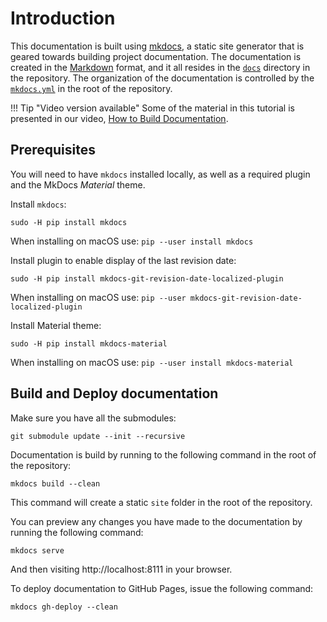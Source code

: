 # Introduction

This documentation is built using [mkdocs](http://www.mkdocs.org/), a static site generator that is geared towards building project documentation. The documentation is created in the [Markdown](http://en.wikipedia.org/wiki/Markdown) format, and it all resides in the [`docs`](https://github.com/Islandora/documentation/tree/main/docs) directory in the repository. The organization of the documentation is controlled by the [`mkdocs.yml`](https://github.com/Islandora/documentation/blob/main/mkdocs.yml) in the root of the repository.

!!! Tip "Video version available"
    Some of the material in this tutorial is presented in our video, [How to Build Documentation](https://youtu.be/YgSXicNow5w).


## Prerequisites

You will need to have `mkdocs` installed locally, as well as a required plugin and the MkDocs _Material_ theme.

Install `mkdocs`:

`sudo -H pip install mkdocs`

When installing on macOS use:
`pip --user install mkdocs`

Install plugin to enable display of the last revision date:

`sudo -H pip install mkdocs-git-revision-date-localized-plugin`

When installing on macOS use:
`pip --user mkdocs-git-revision-date-localized-plugin`

Install Material theme:

`sudo -H pip install mkdocs-material`

When installing on macOS use:
`pip --user install mkdocs-material`

## Build and Deploy documentation

Make sure you have all the submodules:

`git submodule update --init --recursive`

Documentation is build by running to the following command in the root of the repository:

`mkdocs build --clean`

This command will create a static `site` folder in the root of the repository.

You can preview any changes you have made to the documentation by running the following command:

`mkdocs serve`

And then visiting http://localhost:8111 in your browser.

To deploy documentation to GitHub Pages, issue the following command:

`mkdocs gh-deploy --clean`
